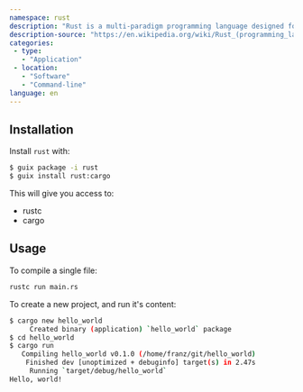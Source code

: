 ```yaml
---
namespace: rust
description: "Rust is a multi-paradigm programming language designed for performance and safety, especially safe concurrency."
description-source: "https://en.wikipedia.org/wiki/Rust_(programming_language)"
categories:
 - type:
   - "Application"
 - location:
   - "Software"
   - "Command-line"
language: en
---
```


## Installation

Install `rust` with:

```bash
$ guix package -i rust
$ guix install rust:cargo
```

This will give you access to:

- rustc
- cargo

## Usage

To compile a single file:

```bash
rustc run main.rs
```

To create a new project, and run it's content:

```bash
$ cargo new hello_world
     Created binary (application) `hello_world` package
$ cd hello_world
$ cargo run
   Compiling hello_world v0.1.0 (/home/franz/git/hello_world)
    Finished dev [unoptimized + debuginfo] target(s) in 2.47s
     Running `target/debug/hello_world`
Hello, world!
```
